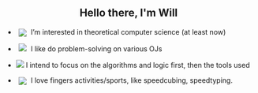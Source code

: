 <h2 align="center">Hello there, I'm Will</h2>

- <img src="https://img.icons8.com/ios/20/000000/sigma.png" style="vertical-align:middle;margin:0px 5px"/>  I’m interested in theoretical computer science (at least now)

- <img src="https://img.icons8.com/cotton/20/000000/innovation.png" style="vertical-align:baseline;margin:0px 5px"/> I like do problem-solving on various OJs

- <img src="https://img.icons8.com/external-vitaliy-gorbachev-flat-vitaly-gorbachev/20/000000/external-brain-anatomy-vitaliy-gorbachev-flat-vitaly-gorbachev.png"/> I intend to focus on the algorithms and logic first, then the tools used

- <img src="https://img.icons8.com/color/20/000000/rubiks-cube.png" style="vertical-align:middle;margin:0px 5px"/></a> 
I love fingers activities/sports, like speedcubing, speedtyping.
